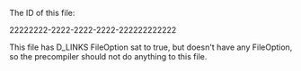 The ID of this file: 

22222222-2222-2222-2222-222222222222

This file has D_LINKS FileOption sat to true, but doesn't have any FileOption, so the precompiler should not do anything to this file. 